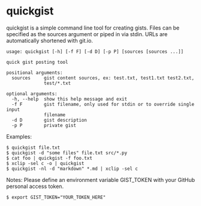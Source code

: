 # quickgist

quickgist is a simple command line tool for creating gists. Files can be
specified as the sources argument or piped in via stdin. URLs are
automatically shortened with git.io.

```
usage: quickgist [-h] [-f F] [-d D] [-p P] [sources [sources ...]]

quick gist posting tool

positional arguments:
  sources     gist content sources, ex: test.txt, test1.txt test2.txt,
              test/*.txt

optional arguments:
  -h, --help  show this help message and exit
  -f F        gist filename, only used for stdin or to override single input
              filename
  -d D        gist description
  -p P        private gist
```

Examples:

    $ quickgist file.txt
    $ quickgist -d "some files" file.txt src/*.py
    $ cat foo | quickgist -f foo.txt
    $ xclip -sel c -o | quickgist
    $ quickgist -nl -d "markdown" *.md | xclip -sel c

Notes:
    Please define an environment variable GIST_TOKEN with your
    GitHub personal access token.

    $ export GIST_TOKEN="YOUR_TOKEN_HERE"
